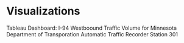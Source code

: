 # Visualizations
Tableau Dashboard: I-94 Westboound Traffic Volume for Minnesota Department of Transporation Automatic Traffic Recorder Station 301
